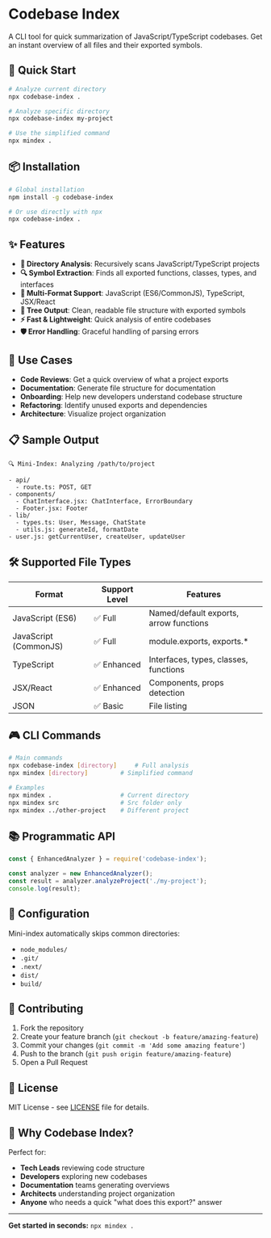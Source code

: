 # Codebase Index

A CLI tool for quick summarization of JavaScript/TypeScript codebases. Get an instant overview of all files and their exported symbols.

## 🚀 Quick Start

```bash
# Analyze current directory
npx codebase-index .

# Analyze specific directory
npx codebase-index my-project

# Use the simplified command
npx mindex .
```

## 📦 Installation

```bash
# Global installation
npm install -g codebase-index

# Or use directly with npx
npx codebase-index .
```

## ✨ Features

- **📁 Directory Analysis**: Recursively scans JavaScript/TypeScript projects
- **🔍 Symbol Extraction**: Finds all exported functions, classes, types, and interfaces
- **🎯 Multi-Format Support**: JavaScript (ES6/CommonJS), TypeScript, JSX/React
- **🌳 Tree Output**: Clean, readable file structure with exported symbols
- **⚡ Fast & Lightweight**: Quick analysis of entire codebases
- **🛡️ Error Handling**: Graceful handling of parsing errors

## 🎯 Use Cases

- **Code Reviews**: Get a quick overview of what a project exports
- **Documentation**: Generate file structure for documentation
- **Onboarding**: Help new developers understand codebase structure
- **Refactoring**: Identify unused exports and dependencies
- **Architecture**: Visualize project organization

## 📋 Sample Output

```
🔍 Mini-Index: Analyzing /path/to/project

- api/
  - route.ts: POST, GET
- components/
  - ChatInterface.jsx: ChatInterface, ErrorBoundary
  - Footer.jsx: Footer
- lib/
  - types.ts: User, Message, ChatState
  - utils.js: generateId, formatDate
- user.js: getCurrentUser, createUser, updateUser
```

## 🛠️ Supported File Types

| Format | Support Level | Features |
|--------|---------------|----------|
| JavaScript (ES6) | ✅ Full | Named/default exports, arrow functions |
| JavaScript (CommonJS) | ✅ Full | module.exports, exports.* |
| TypeScript | ✅ Enhanced | Interfaces, types, classes, functions |
| JSX/React | ✅ Enhanced | Components, props detection |
| JSON | ✅ Basic | File listing |

## 🎮 CLI Commands

```bash
# Main commands
npx codebase-index [directory]     # Full analysis
npx mindex [directory]         # Simplified command

# Examples
npx mindex .                   # Current directory
npx mindex src                 # Src folder only
npx mindex ../other-project    # Different project
```

## 📚 Programmatic API

```javascript
const { EnhancedAnalyzer } = require('codebase-index');

const analyzer = new EnhancedAnalyzer();
const result = analyzer.analyzeProject('./my-project');
console.log(result);
```

## 🔧 Configuration

Mini-index automatically skips common directories:
- `node_modules/`
- `.git/`
- `.next/`
- `dist/`
- `build/`

## 🤝 Contributing

1. Fork the repository
2. Create your feature branch (`git checkout -b feature/amazing-feature`)
3. Commit your changes (`git commit -m 'Add some amazing feature'`)
4. Push to the branch (`git push origin feature/amazing-feature`)
5. Open a Pull Request

## 📄 License

MIT License - see [LICENSE](LICENSE) file for details.

## 🎉 Why Codebase Index?

Perfect for:
- **Tech Leads** reviewing code structure
- **Developers** exploring new codebases
- **Documentation** teams generating overviews
- **Architects** understanding project organization
- **Anyone** who needs a quick "what does this export?" answer

---

**Get started in seconds:** `npx mindex .`
